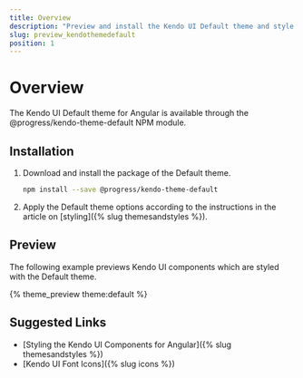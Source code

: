 ```yaml
---
title: Overview
description: "Preview and install the Kendo UI Default theme and style the Kendo UI components in Angular projects."
slug: preview_kendothemedefault
position: 1
---
```


# Overview

The Kendo UI Default theme for Angular is available through the @progress/kendo-theme-default NPM module.

## Installation

1. Download and install the package of the Default theme.

    ```bash
    npm install --save @progress/kendo-theme-default
    ```

1. Apply the Default theme options according to the instructions in the article on [styling]({% slug themesandstyles %}).

## Preview

The following example previews Kendo UI components which are styled with the Default theme.

{% theme_preview theme:default %}
<script async src="{% asset_path theme-preview.js %}"></script>

## Suggested Links

* [Styling the Kendo UI Components for Angular]({% slug themesandstyles %})
* [Kendo UI Font Icons]({% slug icons %})
